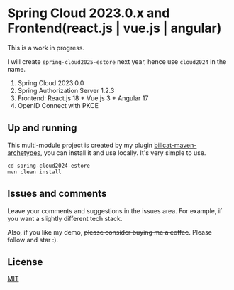 # Spring Cloud 2023.0.x and Frontend(react.js | vue.js | angular)

This is a work in progress.

I will create `spring-cloud2025-estore` next year, hence use `cloud2024` in the name.

1. Spring Cloud 2023.0.0
2. Spring Authorization Server 1.2.3
3. Frontend: React.js 18 + Vue.js 3 + Angular 17
4. OpenID Connect with PKCE

## Up and running

This multi-module project is created by my plugin [billcat-maven-archetypes](https://github.com/billcat-projects/billcat-maven-archetypes), you can install it and use locally. It's very simple to use.

```shell
cd spring-cloud2024-estore
mvn clean install
```

## Issues and comments

Leave your comments and suggestions in the issues area. For example, if you want a slightly different tech stack.

Also, if you like my demo, ~~please consider buying me a coffee~~. Please follow and star :).

## License

[MIT](./LICENSE)
